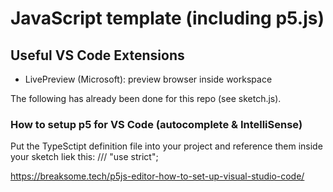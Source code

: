 # JavaScript template (including p5.js)

## Useful VS Code Extensions
 - LivePreview (Microsoft): preview browser inside workspace

The following has already been done for this repo (see sketch.js).

### How to setup p5 for VS Code (autocomplete & IntelliSense)
Put the TypeSctipt definition file into your project and reference them inside your sketch liek this:
/// <reference path="./TSDef/p5.global-mode.d.ts" />
"use strict";

<https://breaksome.tech/p5js-editor-how-to-set-up-visual-studio-code/>
